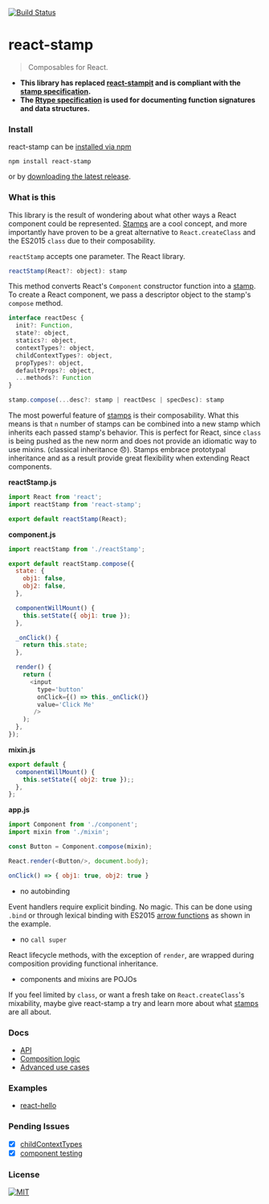 [![Build Status](https://travis-ci.org/stampit-org/react-stamp.svg)](https://travis-ci.org/stampit-org/react-stamp)

# react-stamp
> Composables for React.

* **This library has replaced [react-stampit](https://github.com/stampit-org/react-stampit) and is compliant with the [stamp specification](https://github.com/stampit-org/stamp-specification).**
* **The [Rtype specification](https://github.com/ericelliott/rtype#rtype) is used for documenting function signatures and data structures.**

### Install

react-stamp can be [installed via npm](https://www.npmjs.com/package/react-stamp)

```
npm install react-stamp
```

or by [downloading the latest release](https://github.com/stampit-org/react-stamp/releases).

### What is this

This library is the result of wondering about what other ways a React component could be represented. [Stamps](https://github.com/stampit-org/stamp-specification) are a cool concept, and more importantly have proven to be a great alternative to `React.createClass` and the ES2015 `class` due to their composability.

`reactStamp` accepts one parameter. The React library.

```js
reactStamp(React?: object): stamp
```

This method converts React's `Component` constructor function into a [stamp](https://github.com/stampit-org/stamp-specification). To create a React component, we pass a descriptor object to the stamp's `compose` method.

```js
interface reactDesc {
  init?: Function,
  state?: object,
  statics?: object,
  contextTypes?: object,
  childContextTypes?: object,
  propTypes?: object,
  defaultProps?: object,
  ...methods?: Function
}

stamp.compose(...desc?: stamp | reactDesc | specDesc): stamp
```

The most powerful feature of [stamps](https://github.com/stampit-org/stamp-specification) is their composability. What this means is that `n` number of stamps can be combined into a new stamp which inherits each passed stamp's behavior. This is perfect for React, since `class` is being pushed as the new norm and does not provide an idiomatic way to use mixins. (classical inheritance :disappointed:). Stamps embrace prototypal inheritance and as a result provide great flexibility when extending React components.

__reactStamp.js__
```js
import React from 'react';
import reactStamp from 'react-stamp';

export default reactStamp(React);
```

__component.js__

```js
import reactStamp from './reactStamp';

export default reactStamp.compose({
  state: {
    obj1: false,
    obj2: false,
  },

  componentWillMount() {
    this.setState({ obj1: true });
  },

  _onClick() {
    return this.state;
  },

  render() {
    return (
      <input
        type='button'
        onClick={() => this._onClick()}
        value='Click Me'
       />
    );
  },
});
```

__mixin.js__

```js
export default {
  componentWillMount() {
    this.setState({ obj2: true });;
  },
};
```

__app.js__

```js
import Component from './component';
import mixin from './mixin';

const Button = Component.compose(mixin);

React.render(<Button/>, document.body);
```

```js
onClick() => { obj1: true, obj2: true }
```

* no autobinding

 Event handlers require explicit binding. No magic. This can be done using `.bind` or through lexical binding with ES2015 [arrow functions](https://developer.mozilla.org/en-US/docs/Web/JavaScript/Reference/Functions/Arrow_functions) as shown in the example.
* no `call super`

 React lifecycle methods, with the exception of `render`, are wrapped during composition providing functional inheritance.
* components and mixins are POJOs

If you feel limited by `class`, or want a fresh take on `React.createClass`'s mixability, maybe give react-stamp a try and learn more about what [stamps](https://github.com/stampit-org/stamp-specification) are all about.

### Docs
* [API](docs/api.md)
* [Composition logic](docs/composition.md)
* [Advanced use cases](docs/advanced.md)

### Examples
* [react-hello](https://github.com/stampit-org/react-hello)

### Pending Issues
* [x] [childContextTypes](https://github.com/facebook/react/pull/3940)
* [x] [component testing](https://github.com/facebook/react/pull/3941)

### License
[![MIT](https://img.shields.io/badge/license-MIT-blue.svg)](http://troutowicz.mit-license.org)
